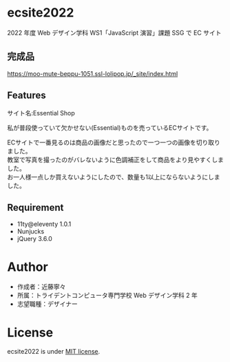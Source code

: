 # ecsite2022

<!-- 初期データは削除します。 -->

2022 年度 Web デザイン学科 WS1「JavaScript 演習」課題 SSG で EC サイト

## 完成品
https://moo-mute-beppu-1051.ssl-lolipop.jp/_site/index.html
<!-- 完成後、ここにURLを貼ってください。-->

## Features
サイト名:Essential Shop

私が普段使っていて欠かせない(Essential)ものを売っているECサイトです。

ECサイトで一番見るのは商品の画像だと思ったので一つ一つの画像を切り取りました。  
教室で写真を撮ったのがバレないように色調補正をして商品をより見やすくしました。  
お一人様一点しか買えないようにしたので、数量も1以上にならないようにしました。
<!-- セールスポイントや差別化などを説明する。-->

## Requirement

- 11ty@eleventy 1.0.1
- Nunjucks
- jQuery 3.6.0

# Author

- 作成者：近藤寧々
- 所属：トライデントコンピュータ専門学校 Web デザイン学科 2 年
- 志望職種：デザイナー

# License

ecsite2022 is under [MIT license](https://en.wikipedia.org/wiki/MIT_License).
